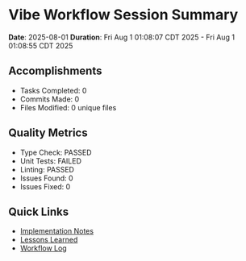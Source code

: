 # Vibe Workflow Session Summary

**Date**: 2025-08-01
**Duration**: Fri Aug 1 01:08:07 CDT 2025 - Fri Aug 1 01:08:55 CDT 2025

## Accomplishments

- Tasks Completed: 0
- Commits Made: 0
- Files Modified: 0 unique files

## Quality Metrics

- Type Check: PASSED
- Unit Tests: FAILED
- Linting: PASSED
- Issues Found: 0
- Issues Fixed: 0

## Quick Links

- [Implementation Notes](./implementation-notes.md)
- [Lessons Learned](./lessons-learned.md)
- [Workflow Log](./workflow-log.md)
